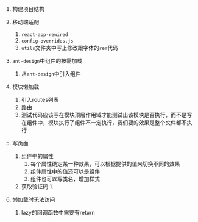 1. 构建项目结构
2. 移动端适配
   1. `react-app-rewired`
   2. `config-overrides.js`
   3. `utils`文件夹中写上修改跟字体的`rem`代码
3. `ant-design`中组件的按需加载
   1. 从`ant-design`中引入组件
4. 模块懒加载
   1. 引入routes列表
   2. 路由
   3. 测试代码应该写在模块顶层作用域才能测试出该模块是否执行，而不是写在组件中，模块执行了组件不一定执行，我们要的效果是整个文件都不执行
5. 写页面
   1. 组件中的属性
      1. 每个属性确定某一种效果，可以根据提供的值来切换不同的效果
      2. 组件属性中的值还可以是组件
      3. 组件也可以写类名，增加样式
   2. 获取验证码
      1. 















1. 懒加载时无法访问
   1. lazy的回调函数中需要有return